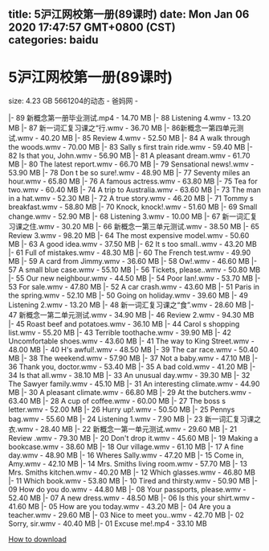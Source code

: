 
title: 5沪江网校第一册(89课时)
date: Mon Jan 06 2020 17:47:57 GMT+0800 (CST)    
categories: baidu
---

# 5沪江网校第一册(89课时)
size: 4.23 GB
 5661204的动态 - 爸妈网 -
 
|- 89 新概念第一册毕业测试.mp4 - 14.70 MB
|- 88 Listening 4.wmv - 13.20 MB
|- 87 新一词汇复习课之“行.wmv - 36.70 MB
|- 86新概念一第四单元测试.wmv - 40.20 MB
|- 85  Review 4.wmv - 52.50 MB
|- 84 A walk through the woods.wmv - 70.00 MB
|- 83 Sally s first train ride.wmv - 59.40 MB
|- 82 Is that you, John.wmv - 56.90 MB
|- 81 A pleasant dream.wmv - 61.70 MB
|- 80 The latest report.wmv - 66.70 MB
|- 79 Sensational news!.wmv - 53.90 MB
|- 78 Don t be so sure!.wmv - 48.90 MB
|- 77 Seventy miles an hour.wmv - 65.80 MB
|- 76 A famous actress.wmv - 63.80 MB
|- 75 Tea for two.wmv - 60.40 MB
|- 74 A trip to Australia.wmv - 63.60 MB
|- 73 The man in a hat.wmv - 52.30 MB
|- 72 A true story.wmv - 46.20 MB
|- 71 Tommy s breakfast.wmv - 58.80 MB
|- 70 Knock, knock!.wmv - 51.60 MB
|- 69 Small change.wmv - 52.90 MB
|- 68  Listening 3.wmv - 10.00 MB
|- 67 新一词汇复习课之住.wmv - 30.20 MB
|- 66 新概念一第三单元测试.wmv - 38.50 MB
|- 65 Review 3.wmv - 98.20 MB
|- 64 The most expensive model.wmv - 50.60 MB
|- 63 A good idea.wmv - 37.50 MB
|- 62 It s too small..wmv - 43.20 MB
|- 61 Full of mistakes.wmv - 48.30 MB
|- 60 The French test.wmv - 49.90 MB
|- 59 A card from Jimmy.wmv - 36.60 MB
|- 58 Ow!.wmv - 46.60 MB
|- 57 A small blue case.wmv - 55.10 MB
|- 56 Tickets, please..wmv - 50.80 MB
|- 55 Our new neighbour.wmv - 44.50 MB
|- 54 Poor Ian!.wmv - 53.70 MB
|- 53 For sale.wmv - 47.80 MB
|- 52 A car crash.wmv - 43.60 MB
|- 51 Paris in the spring.wmv - 52.10 MB
|- 50 Going on holiday.wmv - 39.60 MB
|- 49 Listening 2.wmv - 13.20 MB
|- 48 新一词汇复习课之“食”.wmv - 28.60 MB
|- 47 新概念一第二单元测试.wmv - 34.90 MB
|- 46 Review 2.wmv - 94.30 MB
|- 45   Roast beef and potatoes.wmv - 36.10 MB
|- 44 Carol s shopping list.wmv - 55.20 MB
|- 43 Terrible toothache.wmv - 39.90 MB
|- 42 Uncomfortable shoes.wmv - 43.60 MB
|- 41 The way to King Street.wmv - 48.00 MB
|- 40 H's awful!.wmv - 48.50 MB
|- 39 The car race.wmv - 50.40 MB
|- 38 The weekend.wmv - 57.90 MB
|- 37 Not a baby.wmv - 47.10 MB
|- 36 Thank you, doctor.wmv - 53.40 MB
|- 35 A bad cold.wmv - 41.20 MB
|- 34  Is that all.wmv - 38.10 MB
|- 33  An unusual day.wmv - 39.30 MB
|- 32  The Sawyer family.wmv - 45.10 MB
|- 31 An interesting climate.wmv - 44.90 MB
|- 30 A pleasant climate.wmv - 66.80 MB
|- 29 At the butchers.wmv - 63.40 MB
|- 28  A cup of coffee.wmv - 60.00 MB
|- 27  The boss s letter.wmv - 52.00 MB
|- 26  Hurry up!.wmv - 50.50 MB
|- 25  Pennys bag.wmv - 55.60 MB
|- 24  Listening 1.wmv - 7.90 MB
|- 23  新一词汇复习课之衣.wmv - 28.40 MB
|- 22  新概念一第一单元测试.wmv - 29.60 MB
|- 21  Review .wmv - 79.30 MB
|- 20  Don't drop it.wmv - 45.60 MB
|- 19  Making a bookcase.wmv - 38.60 MB
|- 18  Our village.wmv - 61.10 MB
|- 17  A fine day.wmv - 48.90 MB
|- 16  Wheres Sally.wmv - 47.20 MB
|- 15  Come in, Amy.wmv - 42.10 MB
|- 14  Mrs. Smiths living room.wmv - 57.70 MB
|- 13  Mrs. Smiths kitchen.wmv - 40.20 MB
|- 12  Which glasses.wmv - 46.80 MB
|- 11  Which book.wmv - 53.80 MB
|- 10  Tired and thirsty.wmv - 50.90 MB
|- 09  How do you do.wmv - 44.80 MB
|- 08  Your passports, please.wmv - 52.40 MB
|- 07  A new dress.wmv - 48.50 MB
|- 06  Is this your shirt.wmv - 41.60 MB
|- 05  How are you today.wmv - 43.20 MB
|- 04  Are you a teacher.wmv - 29.60 MB
|- 03  Nice to meet you..wmv - 42.70 MB
|- 02  Sorry, sir.wmv - 40.40 MB
|- 01  Excuse me!.mp4 - 33.10 MB

[How to download](https://bpcam.bemobtrk.com/go/2ceec3aa-1ca2-46d6-b9ff-aaa5c184517c?jno=2754)